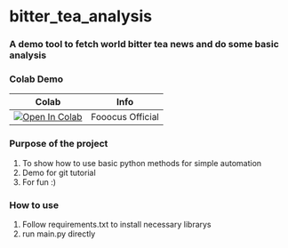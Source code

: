 # bitter_tea_analysis

### A demo tool to fetch world bitter tea news and do some basic analysis 

### Colab Demo
| Colab | Info
| --- | --- |
[![Open In Colab](https://colab.research.google.com/assets/colab-badge.svg)](https://colab.research.google.com/drive/1dGJgAHbHMnfgk-tiA7LZhWCdDsDkRzhP) | Fooocus Official
### Purpose of the project
1. To show how to use basic python methods for simple automation
2. Demo for git tutorial
3. For fun :)

### How to use
1. Follow requirements.txt to install necessary librarys
2. run main.py directly